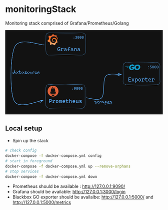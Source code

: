 # monitoringStack
Monitoring stack comprised of Grafana/Prometheus/Golang

![Monitoring Stack](src/stack.PNG)

## Local setup

* Spin up the stack
```bash
# check config
docker-compose -f docker-compose.yml config
# start in foreground
docker-compose -f docker-compose.yml up --remove-orphans
# stop services
docker-compose -f docker-compose.yml down
```
* Prometheus should be available : http://127.0.0.1:9090/
* Grafana should be available: http://127.0.0.1:3000/login
* Blackbox GO exporter should be availalbe: http://127.0.0.1:5000/ and http://127.0.0.1:5000/metrics